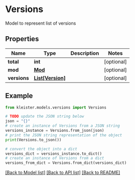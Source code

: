 # Versions

Model to represent list of versions

## Properties

Name | Type | Description | Notes
------------ | ------------- | ------------- | -------------
**total** | **int** |  | [optional] 
**mod** | [**Mod**](Mod.md) |  | [optional] 
**versions** | [**List[Version]**](Version.md) |  | [optional] 

## Example

```python
from kleister.models.versions import Versions

# TODO update the JSON string below
json = "{}"
# create an instance of Versions from a JSON string
versions_instance = Versions.from_json(json)
# print the JSON string representation of the object
print(Versions.to_json())

# convert the object into a dict
versions_dict = versions_instance.to_dict()
# create an instance of Versions from a dict
versions_from_dict = Versions.from_dict(versions_dict)
```
[[Back to Model list]](../README.md#documentation-for-models) [[Back to API list]](../README.md#documentation-for-api-endpoints) [[Back to README]](../README.md)


